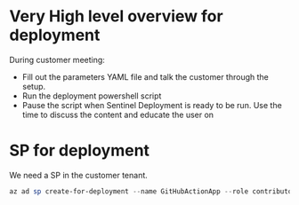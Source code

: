 

# Very High level overview for deployment
During customer meeting:
- Fill out the parameters YAML file and talk the customer through the setup. 
- Run the deployment powershell script
- Pause the script when Sentinel Deployment is ready to be run. Use the time to discuss the content and educate the user on 

# SP for deployment

We need a SP in the customer tenant. 

```powershell
az ad sp create-for-deployment --name GitHubActionApp --role contributor --scopes /subscriptions/{sub-id}/resourceGroups/{myRg} --sdk-auth | Out-File -FilePath ./SP-Deployment.json
```